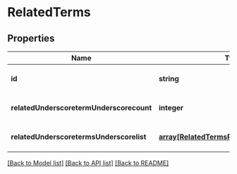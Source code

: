 # RelatedTerms

## Properties
Name | Type | Description | Notes
------------ | ------------- | ------------- | -------------
**id** | **string** |  | [optional] [default to null]
**relatedUnderscoretermUnderscorecount** | **integer** |  | [optional] [default to null]
**relatedUnderscoretermsUnderscorelist** | [**array[RelatedTermsRelatedTermsListInner]**](RelatedTermsRelatedTermsListInner.md) |  | [optional] [default to null]

[[Back to Model list]](../README.md#documentation-for-models) [[Back to API list]](../README.md#documentation-for-api-endpoints) [[Back to README]](../README.md)


